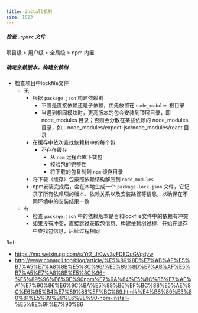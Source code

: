 ```yaml
---
title: install机制
size: 1623
---
```

##### 检查 `.npmrc` 文件
项目级 >  用户级 > 全局级  >  npm 内置 

##### 确定依赖版本，构建依赖树
- 检查项目中lockfile文件
  - 无 
    - 根据 `package.json` 构建依赖树
      - 不管是直接依赖还是子依赖，优先放置在 `node_modules` 根目录
      - 当遇到相同模块时，更高版本的包会安装到顶层目录，即 node_modules 目录；否则会分散在某些依赖的 node_modules 目录，如：node_modules/expect-jsx/node_modules/react 目录
    - 在缓存中依次查找依赖树中的每个包
      - 不存在缓存
        - 从 `npm` 远程仓库下载包
        - 校验包的完整性
        - 将下载的包复制到 `npm` 缓存目录
    - 将下载（缓存）包按照依赖结构解压到 `node_modules`
    - npm安装完成后，会在本地生成一个 `package-lock.json` 文件，它记录了所有依赖项的版本、依赖关系以及安装路径等信息，以确保在不同环境中的安装结果一致
  - 有
    - 检查 `package.json` 中的依赖版本是否和lockfile文件中的依赖有冲突
    - 如果没有冲突，直接跳过获取包信息、构建依赖树过程，开始在缓存中查找包信息，后续过程相同

Ref:
- https://mp.weixin.qq.com/s/Yr2_Jr0wv3yFDEQuGVqdyw
- http://www.conardli.top/blog/article/%E5%89%8D%E7%AB%AF%E5%B7%A5%E7%A8%8B%E5%8C%96/%E5%89%8D%E7%AB%AF%E5%B7%A5%E7%A8%8B%E5%8C%96-%E5%89%96%E6%9E%90npm%E7%9A%84%E5%8C%85%E7%AE%A1%E7%90%86%E6%9C%BA%E5%88%B6%EF%BC%88%E5%AE%8C%E6%95%B4%E7%89%88%EF%BC%89.html#%E4%B8%89%E3%80%81%E5%89%96%E6%9E%90-npm-install-%E5%8E%9F%E7%90%86
